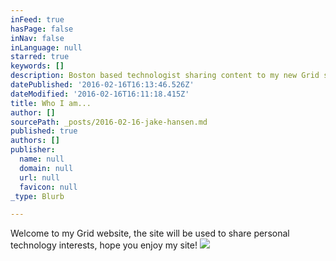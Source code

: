 ```yaml
---
inFeed: true
hasPage: false
inNav: false
inLanguage: null
starred: true
keywords: []
description: Boston based technologist sharing content to my new Grid site
datePublished: '2016-02-16T16:13:46.526Z'
dateModified: '2016-02-16T16:11:18.415Z'
title: Who I am...
author: []
sourcePath: _posts/2016-02-16-jake-hansen.md
published: true
authors: []
publisher:
  name: null
  domain: null
  url: null
  favicon: null
_type: Blurb

---
```

Welcome to my Grid website, the site will be used to share personal technology interests, hope you enjoy my site! ![](https://the-grid-user-content.s3-us-west-2.amazonaws.com/dbbcabfc-e3a2-4353-a03e-766aee3e2db6.jpg)